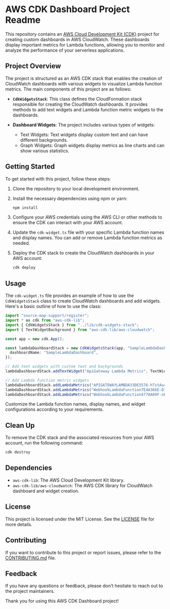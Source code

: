 # AWS CDK Dashboard Project Readme

This repository contains an [AWS Cloud Development Kit (CDK)](https://aws.amazon.com/cdk/) project for creating custom dashboards in AWS CloudWatch. These dashboards display important metrics for Lambda functions, allowing you to monitor and analyze the performance of your serverless applications.

## Project Overview

The project is structured as an AWS CDK stack that enables the creation of CloudWatch dashboards with various widgets to visualize Lambda function metrics. The main components of this project are as follows:

- **`CdkWidgetsStack`**: This class defines the CloudFormation stack responsible for creating the CloudWatch dashboards. It provides methods to add text widgets and Lambda function metric widgets to the dashboards.

- **Dashboard Widgets**: The project includes various types of widgets:
  - Text Widgets: Text widgets display custom text and can have different backgrounds.
  - Graph Widgets: Graph widgets display metrics as line charts and can show various statistics.

## Getting Started

To get started with this project, follow these steps:

1. Clone the repository to your local development environment.

2. Install the necessary dependencies using npm or yarn:

   ```bash
   npm install
   ```

3. Configure your AWS credentials using the AWS CLI or other methods to ensure the CDK can interact with your AWS account.

4. Update the `cdk-widget.ts` file with your specific Lambda function names and display names. You can add or remove Lambda function metrics as needed.

5. Deploy the CDK stack to create the CloudWatch dashboards in your AWS account:

   ```bash
   cdk deploy
   ```

## Usage

The `cdk-widget.ts` file provides an example of how to use the `CdkWidgetsStack` class to create CloudWatch dashboards and add widgets. Here's a basic outline of how to use the class:

```typescript
import "source-map-support/register";
import * as cdk from "aws-cdk-lib";
import { CdkWidgetsStack } from "../lib/cdk-widgets-stack";
import { TextWidgetBackground } from "aws-cdk-lib/aws-cloudwatch";

const app = new cdk.App();

const lambdaDashboardStack = new CdkWidgetsStack(app, "SampleLambdaDashboard", {
  dashboardName: "SampleLambdaDashboard",
});

// Add text widgets with custom text and backgrounds
lambdaDashboardStack.addTextWidget("ApiGateway Lambda Metrics", TextWidgetBackground.SOLID);

// Add Lambda function metric widgets
lambdaDashboardStack.addLambdaMetrics("APIGATEWAYLAMBDA33DE5576-hTstAu4UXHBP", "ApiGateway");
lambdaDashboardStack.addLambdaMetrics("WebhookLambdaFunction7E4A366E-DIzvPop2d57D", "LambdaFunction");
lambdaDashboardStack.addLambdaMetrics("WebhookLambdaFunction4778A09F-nEUv6A66ANcs", "LambdaFunction");
```

Customize the Lambda function names, display names, and widget configurations according to your requirements.

## Clean Up

To remove the CDK stack and the associated resources from your AWS account, run the following command:

```bash
cdk destroy
```

## Dependencies

- `aws-cdk-lib`: The AWS Cloud Development Kit library.
- `aws-cdk-lib/aws-cloudwatch`: The AWS CDK library for CloudWatch dashboard and widget creation.

## License

This project is licensed under the MIT License. See the [LICENSE](LICENSE) file for more details.

## Contributing

If you want to contribute to this project or report issues, please refer to the [CONTRIBUTING.md](CONTRIBUTING.md) file.

## Feedback

If you have any questions or feedback, please don't hesitate to reach out to the project maintainers.

Thank you for using this AWS CDK Dashboard project!